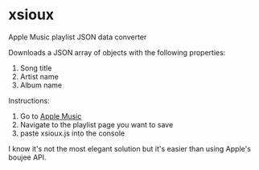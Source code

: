 # xsioux
Apple Music playlist JSON data converter

Downloads a JSON array of objects with the following properties:
1. Song title
2. Artist name
3. Album name

Instructions:
1. Go to [Apple Music](https://music.apple.com)
2. Navigate to the playlist page you want to save
3. paste xsioux.js into the console

I know it's not the most elegant solution but it's easier than using Apple's boujee API.